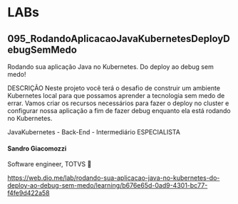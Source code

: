 # LABs

## 095_RodandoAplicacaoJavaKubernetesDeployDebugSemMedo

Rodando sua aplicação Java no Kubernetes. Do deploy ao debug sem medo!

DESCRIÇÃO
Neste projeto você terá o desafio de construir um ambiente Kubernetes local para que possamos aprender a tecnologia sem medo de errar. Vamos criar os recursos necessários para fazer o deploy no cluster e configurar nossa aplicação a fim de fazer debug enquanto ela está rodando no Kubernetes.

JavaKubernetes - Back-End - Intermediário
ESPECIALISTA
#### Sandro Giacomozzi
Software engineer, TOTVS


https://web.dio.me/lab/rodando-sua-aplicacao-java-no-kubernetes-do-deploy-ao-debug-sem-medo/learning/b676e65d-0ad9-4301-bc77-f4fe9d422a58
